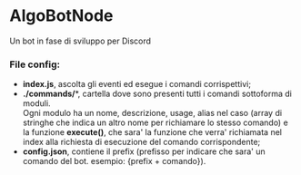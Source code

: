 # AlgoBotNode
Un bot in fase di sviluppo per Discord

### File config:
- **index.js**, ascolta gli eventi ed esegue i comandi corrispettivi;
- **./commands/***, cartella dove sono presenti tutti i comandi sottoforma di moduli.<br/>
    Ogni modulo ha un nome, descrizione, usage, alias nel caso (array di stringhe che indica un altro nome per richiamare lo stesso comando) 
    e la funzione **execute()**, che sara' la funzione che verra' richiamata nel index alla richiesta di esecuzione del comando corrispondente;
- **config.json**, contiene il prefix (prefisso per indicare che sara' un comando del bot.  esempio:  {prefix + comando}).

